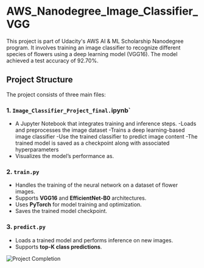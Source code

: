 # AWS_Nanodegree_Image_Classifier_VGG

This project is part of Udacity's AWS AI & ML Scholarship Nanodegree program. It involves training an image classifier to recognize different species of flowers using a deep learning model (VGG16). The model achieved a test accuracy of 92.70%.

## Project Structure
The project consists of three main files:


### 1. `Image_Classifier_Project_final.`ipynb`
- A Jupyter Notebook that integrates training and inference steps.
-Loads and preprocesses the image dataset
-Trains a deep learning-based image classifier
-Use the trained classifier to predict image content
-The trained model is saved as a checkpoint along with associated hyperparameters
- Visualizes the model’s performance as.

### 2. `train.py`
- Handles the training of the neural network on a dataset of flower images.
- Supports **VGG16** and **EfficientNet-B0** architectures.
- Uses **PyTorch** for model training and optimization.
- Saves the trained model checkpoint.

### 3. `predict.py`
- Loads a trained model and performs inference on new images.
- Supports **top-K class predictions**.

![Project Completion](.image/Project_Completion)
